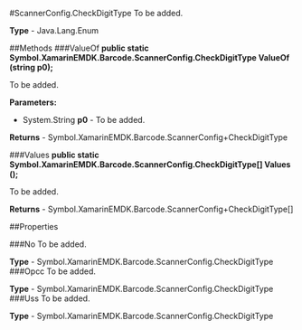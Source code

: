 #ScannerConfig.CheckDigitType
To be added.

**Type** - Java.Lang.Enum

##Methods
###ValueOf
**public static Symbol.XamarinEMDK.Barcode.ScannerConfig.CheckDigitType ValueOf (string p0);**

To be added.

**Parameters:** 

* System.String **p0** - To be added.

**Returns** - Symbol.XamarinEMDK.Barcode.ScannerConfig+CheckDigitType

###Values
**public static Symbol.XamarinEMDK.Barcode.ScannerConfig.CheckDigitType[] Values ();**

To be added.


**Returns** - Symbol.XamarinEMDK.Barcode.ScannerConfig+CheckDigitType[]

##Properties

###No
To be added.

**Type** - Symbol.XamarinEMDK.Barcode.ScannerConfig.CheckDigitType
###Opcc
To be added.

**Type** - Symbol.XamarinEMDK.Barcode.ScannerConfig.CheckDigitType
###Uss
To be added.

**Type** - Symbol.XamarinEMDK.Barcode.ScannerConfig.CheckDigitType


